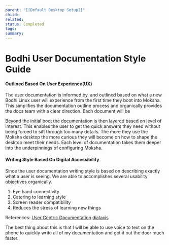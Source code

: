 ```yaml
---
parent: "[[Default Desktop Setup]]"
child: 
related: 
status: Completed
tags: 
summary:
---
```

# Bodhi User Documentation Style Guide
#### Outlined Based On User Experience(UX)
The user documentation is informed by, and outlined based on what a new Bodhi Linux user will experience from the first time they boot into Moksha. 
This simplifies the documentation outline process and organically provides the docs team with a clear direction. Each document will be 

Beyond the initial boot the documentation is then layered based on level of interest. This enables the user to get the quick answers they need without being forced to sift through too many details. The more they use the Moksha desktop the more curious they will become on how to shape the desktop meet their needs. Each level of documentation takes them deeper into the underpinnings of configuring Moksha.
#### Writing Style Based On Digital Accessibility
Since the user documentation writing style is based on describing exactly what a user is seeing. We are able to accomplishes several usability objectives organically. 
1. Eye hand connectivity
2. Catering to learning style
3. Screen reader compatibility
4. Reduces the stress of learning new things


References: 
[User Centric Documentation](https://medium.com/softserve-technical-communication/user-centric-documentation-creating-engaging-and-accessible-content-7212ce9913b3)
[diataxis](https://youtu.be/t4vKPhjcMZg?si=S_pdd1aRo77GkESB)

The best thing about this is that I will be able to use voice to text on the phone to quickly write all of my documentation and get it out the door much faster.

